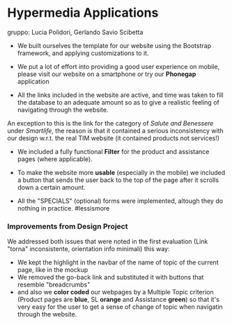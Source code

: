 # Hypermedia Applications
gruppo: Lucia Polidori, Gerlando Savio Scibetta

* We built ourselves the template for our website using the Bootstrap framework, and applying customizations to it.

* We put a lot of effort into providing a good user experience on mobile, please visit our website on a smartphone or try our **Phonegap** application  

* All the links included in the website are active, and time was taken to fill the database to an adequate amount so as to give a realistic feeling of navigating through the website. 

An exception to this is the link for the category of *Salute and Benessere* under *Smartlife*, the reason is that it contained a serious inconsistency with our 
design w.r.t. the real TIM website (it contained products not services!)

* We included a fully functional **Filter** for the product and assistance pages (where applicable).

* To make the website more **usable** (especially in the mobile) we included a button that sends the user back to the top of the page after it scrolls down a certain amount. 

* All the "SPECIALS" (optional) forms were implemented, altough they do nothing in practice. #lessismore

### Improvements from Design Project
We addressed both issues that were noted in the first evaluation (Link "torna" inconsistente, orientation info minimali) this way: 
  * We kept the highlight in the navbar of the name of topic of the current page, like in the mockup
  * We removed the go-back link and substituted it with buttons that resemble "breadcrumbs"
  * and also we **color coded** our webpages by a Multiple Topic criterion (Product pages are **blue**, SL **orange** and Assistance **green**) so that it's very easy for the user to get a sense of change of topic when navigatin through the website.
